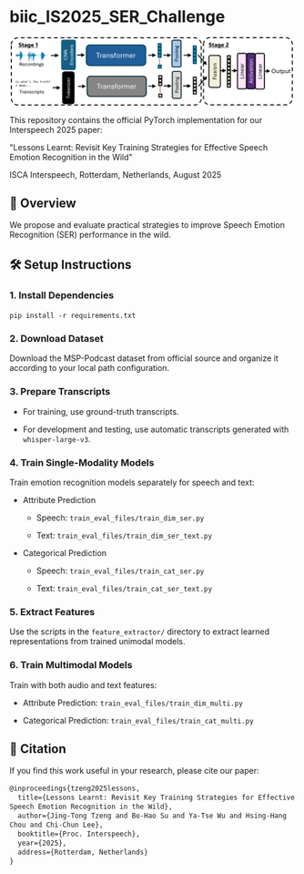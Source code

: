 # biic_IS2025_SER_Challenge

<img src="./Flowchart.png">

This repository contains the official PyTorch implementation for our Interspeech 2025 paper:

"Lessons Learnt: Revisit Key Training Strategies for Effective Speech Emotion Recognition in the Wild"

ISCA Interspeech, Rotterdam, Netherlands, August 2025

## 🚀 Overview

We propose and evaluate practical strategies to improve Speech Emotion Recognition (SER) performance in the wild.

## 🛠️ Setup Instructions

### 1. Install Dependencies

`pip install -r requirements.txt`

### 2. Download Dataset

Download the MSP-Podcast dataset from official source and organize it according to your local path configuration.

### 3. Prepare Transcripts

- For training, use ground-truth transcripts.

- For development and testing, use automatic transcripts generated with `whisper-large-v3`.

### 4. Train Single-Modality Models

Train emotion recognition models separately for speech and text:

- Attribute Prediction

    - Speech: `train_eval_files/train_dim_ser.py`

    - Text: `train_eval_files/train_dim_ser_text.py`

- Categorical Prediction

    - Speech: `train_eval_files/train_cat_ser.py`

    - Text: `train_eval_files/train_cat_ser_text.py`

### 5. Extract Features

Use the scripts in the `feature_extractor/` directory to extract learned representations from trained unimodal models.

### 6. Train Multimodal Models

Train with both audio and text features:

- Attribute Prediction: `train_eval_files/train_dim_multi.py`

- Categorical Prediction: `train_eval_files/train_cat_multi.py`

## 📄 Citation
If you find this work useful in your research, please cite our paper:
```
@inproceedings{tzeng2025lessons,
  title={Lessons Learnt: Revisit Key Training Strategies for Effective Speech Emotion Recognition in the Wild},
  author={Jing-Tong Tzeng and Bo-Hao Su and Ya-Tse Wu and Hsing-Hang Chou and Chi-Chun Lee},
  booktitle={Proc. Interspeech},
  year={2025},
  address={Rotterdam, Netherlands}
}
```